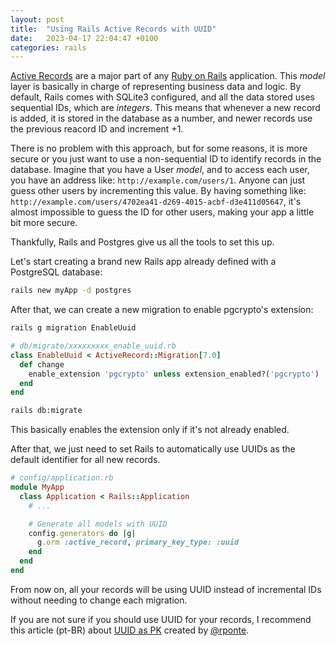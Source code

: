 ```yaml
---
layout: post
title:  "Using Rails Active Records with UUID"
date:   2023-04-17 22:04:47 +0100
categories: rails
---
```


[Active Records] are a major part of any [Ruby on Rails] application. This _model_ layer is basically in charge of representing business data and logic. By default, Rails comes with SQLite3 configured, and all the data stored uses sequential IDs, which are _integers_. This means that whenever a new record is added, it is stored in the database as a number, and newer records use the previous reacord ID and increment +1.

There is no problem with this approach, but for some reasons, it is more secure or you just want to use a non-sequential ID to identify records in the database. Imagine that you have a User _model_, and to access each user, you have an address like: `http://example.com/users/1`. Anyone can just guess other users by incrementing this value. By having something like: `http://example.com/users/4702ea41-d269-4015-acbf-d3e411d05647`, it's almost impossible to guess the ID for other users, making your app a little bit more secure.

Thankfully, Rails and Postgres give us all the tools to set this up.

Let's start creating a brand new Rails app already defined with a PostgreSQL database:

```bash
rails new myApp -d postgres
```

After that, we can create a new migration to enable pgcrypto's extension:

```bash
rails g migration EnableUuid
```

```ruby
# db/migrate/xxxxxxxxx_enable_uuid.rb
class EnableUuid < ActiveRecord::Migration[7.0]
  def change
    enable_extension 'pgcrypto' unless extension_enabled?('pgcrypto')
  end
end
```

```bash
rails db:migrate
```

This basically enables the extension only if it's not already enabled.

After that, we just need to set Rails to automatically use UUIDs as the default identifier for all new records.

```ruby
# config/application.rb
module MyApp
  class Application < Rails::Application
    # ...

    # Generate all models with UUID
    config.generators do |g|
      g.orm :active_record, primary_key_type: :uuid
    end
  end
end
```

From now on, all your records will be using UUID instead of incremental IDs without needing to change each migration.

If you are not sure if you should use UUID for your records, I recommend this article (pt-BR) about [UUID as PK] created by [@rponte].

[Active Records]: https://guides.rubyonrails.org/active_record_basics.html
[Ruby on Rails]: https://guides.rubyonrails.org/index.html
[UUID as PK]: https://gist.github.com/rponte/bf362945a1af948aa04b587f8ff332f8
[@rponte]: https://twitter.com/rponte